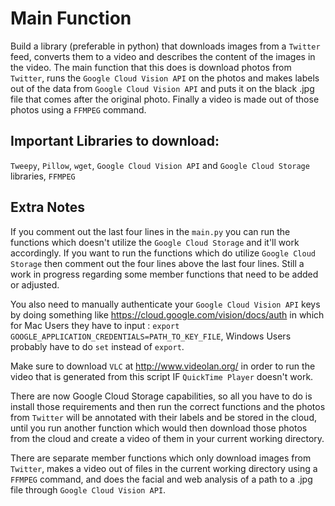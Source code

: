 # **Main Function**
  Build a library (preferable in python) that downloads images from a `Twitter` feed, converts them to a video and describes the content of the images in the video. The main function that this does is download photos from `Twitter`, runs the `Google Cloud Vision API` on the photos and makes labels out of the data from `Google Cloud Vision API` and puts it on the black .jpg file that comes after the original photo. Finally a video is made out of those photos using a `FFMPEG` command.


## **Important Libraries to download:**
  `Tweepy`, `Pillow`, `wget`, `Google Cloud Vision API` and `Google Cloud Storage` libraries, `FFMPEG`

## **Extra Notes**  
If you comment out the last four lines in the `main.py` you can run the functions which doesn't utilize the `Google Cloud Storage` and it'll work accordingly. If you want to run the functions which do utilize `Google Cloud Storage` then comment out the four lines above the last four lines. Still a work in progress regarding some member functions that need to be added or adjusted. 

You also need to manually authenticate your `Google Cloud Vision API` keys by doing something like https://cloud.google.com/vision/docs/auth in which for Mac Users they have to input :
`export GOOGLE_APPLICATION_CREDENTIALS=PATH_TO_KEY_FILE`, Windows Users probably have to do `set` instead of `export`.

Make sure to download `VLC` at http://www.videolan.org/ in order to run the video that is generated from this script IF `QuickTime Player` doesn't work.

There are now Google Cloud Storage capabilities, so all you have to do is install those requirements and then run the correct functions and the photos from `Twitter` will be annotated with their labels and be stored in the cloud, until you run another function which would then download those photos from the cloud and create a video of them in your current working directory.

There are separate member functions which only download images from `Twitter`, makes a video out of files in the current working directory using a `FFMPEG` command, and does the facial and web analysis of a path to a .jpg file through `Google Cloud Vision API`.


